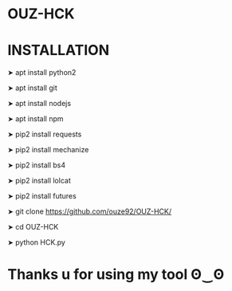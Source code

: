 # OUZ-HCK 

# INSTALLATION

➤ apt install python2

➤ apt install git

➤ apt install nodejs

➤ apt install npm

➤ pip2 install requests

➤ pip2 install mechanize

➤ pip2 install bs4

➤ pip2 install lolcat

➤ pip2 install futures

➤ git clone https://github.com/ouze92/OUZ-HCK/

➤ cd OUZ-HCK

➤ python HCK.py

# Thanks u for using my tool ʘ‿ʘ
